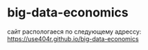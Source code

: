 # big-data-economics

сайт распологаеся по следующему адрессу: https://use404r.github.io/big-data-economics